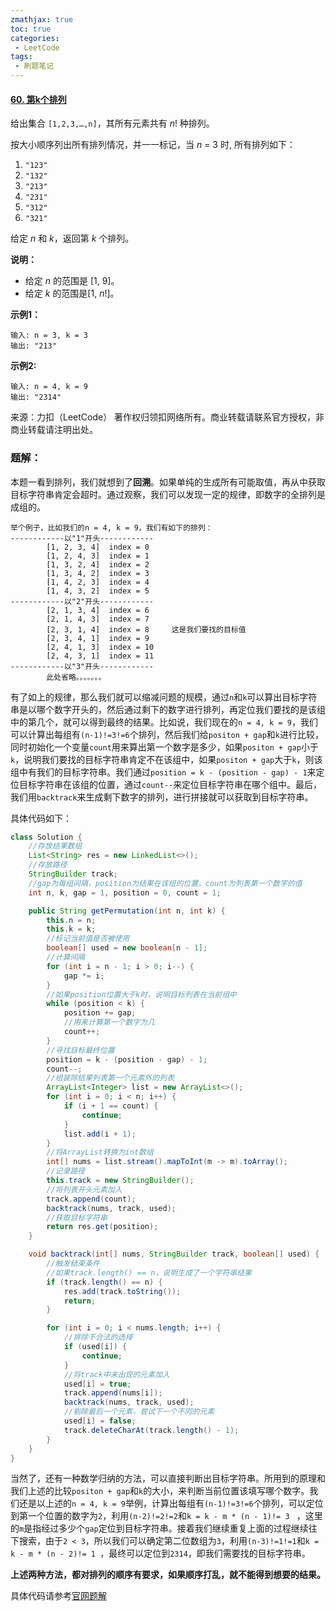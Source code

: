 ```yaml
---
zmathjax: true
toc: true
categories:
 - LeetCode
tags:
 - 刷题笔记
---
```


#### [60. 第k个排列](https://leetcode-cn.com/problems/permutation-sequence/)
给出集合 `[1,2,3,…,n]`，其所有元素共有 *n*! 种排列。

按大小顺序列出所有排列情况，并一一标记，当 *n* = 3 时, 所有排列如下：

1.  `"123"`
2.  `"132"`
3.  `"213"`
4.  `"231"`
5.  `"312"`
6.  `"321"`

给定 *n* 和 *k*，返回第 *k* 个排列。

**说明：**

-   给定 *n* 的范围是 [1, 9]。
-   给定 *k* 的范围是[1,  *n*!]。

<!--more-->

**示例1：**

```
输入: n = 3, k = 3
输出: "213"
```

**示例2:**

```
输入: n = 4, k = 9
输出: "2314"
```

来源：力扣（LeetCode）
著作权归领扣网络所有。商业转载请联系官方授权，非商业转载请注明出处。

### 题解：

本题一看到排列，我们就想到了**回溯**。如果单纯的生成所有可能取值，再从中获取目标字符串肯定会超时。通过观察，我们可以发现一定的规律，即数字的全排列是成组的。

```
举个例子，比如我们的n = 4, k = 9，我们有如下的排列：
------------以"1"开头------------
		[1, 2, 3, 4]  index = 0
		[1, 2, 4, 3]  index = 1
		[1, 3, 2, 4]  index = 2
		[1, 3, 4, 2]  index = 3
		[1, 4, 2, 3]  index = 4
		[1, 4, 3, 2]  index = 5
------------以"2"开头------------
		[2, 1, 3, 4]  index = 6
		[2, 1, 4, 3]  index = 7
		[2, 3, 1, 4]  index = 8		这是我们要找的目标值
		[2, 3, 4, 1]  index = 9
		[2, 4, 1, 3]  index = 10
		[2, 4, 3, 1]  index = 11
------------以"3"开头------------
		此处省略。。。。。。。
```

有了如上的规律，那么我们就可以缩减问题的规模，通过`n`和`k`可以算出目标字符串是以哪个数字开头的，然后通过剩下的数字进行排列，再定位我们要找的是该组中的第几个，就可以得到最终的结果。比如说，我们现在的`n = 4, k = 9`，我们可以计算出每组有`(n-1)!=3!=6`个排列，然后我们给`positon + gap`和`k`进行比较，同时初始化一个变量`count`用来算出第一个数字是多少，如果`positon + gap`小于`k`，说明我们要找的目标字符串肯定不在该组中，如果`positon + gap`大于`k`，则该组中有我们的目标字符串。我们通过`position = k - (position - gap) - 1`来定位目标字符串在该组的位置，通过`count--`来定位目标字符串在哪个组中。最后，我们用`backtrack`来生成剩下数字的排列，进行拼接就可以获取到目标字符串。

具体代码如下：

```java
class Solution {
    //存放结果数组
    List<String> res = new LinkedList<>();
    //存放路径
    StringBuilder track;
    //gap为每组间隔，position为结果在该组的位置，count为列表第一个数字的值
    int n, k, gap = 1, position = 0, count = 1;

    public String getPermutation(int n, int k) {
        this.n = n;
        this.k = k;
        //标记当前值是否被使用
        boolean[] used = new boolean[n - 1];
        //计算间隔
        for (int i = n - 1; i > 0; i--) {
            gap *= i;
        }
        //如果position位置大于k时，说明目标列表在当前组中
        while (position < k) {
            position += gap;
            //用来计算第一个数字为几
            count++;
        }
        //寻找目标最终位置
        position = k - (position - gap) - 1;
        count--;
        //组装除结果列表第一个元素外的列表
        ArrayList<Integer> list = new ArrayList<>();
        for (int i = 0; i < n; i++) {
            if (i + 1 == count) {
                continue;
            }
            list.add(i + 1);
        }
        //将ArrayList转换为int数组
        int[] nums = list.stream().mapToInt(m -> m).toArray();
        //记录路径
        this.track = new StringBuilder();
        //将列表开头元素加入
        track.append(count);
        backtrack(nums, track, used);
        //获取目标字符串
        return res.get(position);
    }

    void backtrack(int[] nums, StringBuilder track, boolean[] used) {
        //触发结束条件
        //如果track.length() == n，说明生成了一个字符串结果
        if (track.length() == n) {
            res.add(track.toString());
            return;
        }

        for (int i = 0; i < nums.length; i++) {
            //排除不合法的选择
            if (used[i]) {
                continue;
            }
            //将track中未出现的元素加入
            used[i] = true;
            track.append(nums[i]);
            backtrack(nums, track, used);
            //剔除最后一个元素，尝试下一个不同的元素
            used[i] = false;
            track.deleteCharAt(track.length() - 1);
        }
    }
}
```

当然了，还有一种数学归纳的方法，可以直接判断出目标字符串。所用到的原理和我们上述的比较`positon + gap`和`k`的大小，来判断当前位置该填写哪个数字。我们还是以上述的`n = 4, k = 9`举例，计算出每组有`(n-1)!=3!=6`个排列，可以定位到第一个位置的数字为`2`，利用`(n-2)!=2!=2`和`k = k - m * (n - 1)!= 3 ` ，这里的`m`是指经过多少个`gap`定位到目标字符串。接着我们继续重复上面的过程继续往下搜索，由于`2 < 3`，所以我们可以确定第二位数组为`3`，利用`(n-3)!=1!=1`和`k = k - m * (n - 2)!= 1 `，最终可以定位到`2314`，即我们需要找的目标字符串。

**上述两种方法，都对排列的顺序有要求，如果顺序打乱，就不能得到想要的结果。**

具体代码请参考[官网题解](https://leetcode-cn.com/problems/permutation-sequence/solution/di-kge-pai-lie-by-leetcode-solution/)





